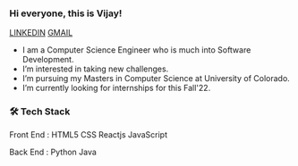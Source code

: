 ### Hi everyone, this is Vijay!

[LINKEDIN](https://www.linkedin.com/in/vijaya-simha-bheemi-reddy/)
[GMAIL](vijaysrc3@gmail.com)

- I am a Computer Science Engineer who is much into Software Development.
- I’m interested in taking new challenges. 
- I’m pursuing my Masters in Computer Science at University of Colorado. 
- I’m currently looking for internships for this Fall'22.


### 🛠  Tech Stack

Front End : HTML5 CSS Reactjs JavaScript

Back End : Python Java




<!---
vijaysrc3/vijaysrc3 is a ✨ special ✨ repository because its `README.md` (this file) appears on your GitHub profile.
You can click the Preview link to take a look at your changes.
--->
